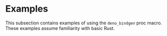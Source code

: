 # Examples

This subsection contains examples of using the `deno_bindgen` proc macro. These examples assume familiarity with basic Rust.
